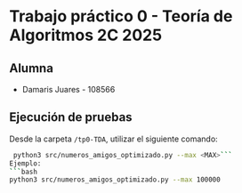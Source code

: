 # Trabajo práctico 0 - Teoría de Algoritmos 2C 2025

## Alumna
* Damaris Juares - 108566

## Ejecución de pruebas
Desde la carpeta `/tp0-TDA`, utilizar el siguiente comando:
```bash
 python3 src/numeros_amigos_optimizado.py --max <MAX>```
Ejemplo:
```bash
python3 src/numeros_amigos_optimizado.py --max 100000
